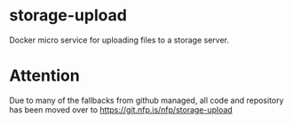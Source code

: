 # storage-upload

Docker micro service for uploading files to a storage server.

# Attention

Due to many of the fallbacks from github managed, all code and repository has been moved over to https://git.nfp.is/nfp/storage-upload

